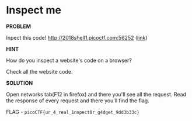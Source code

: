 # Inspect me

__PROBLEM__

 Inpect this code! http://2018shell1.picoctf.com:56252 ([link](http://2018shell1.picoctf.com:56252/))

__HINT__

How do you inspect a website's code on a browser?

Check all the website code.

__SOLUTION__

Open networks tab(F12 in firefox) and there you'll see all the request. Read the response of every request and there you'll find the flag.

FLAG - `picoCTF{ur_4_real_1nspect0r_g4dget_9dd3b33c}`
